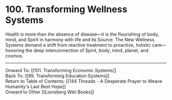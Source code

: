 # 100. Transforming Wellness Systems

Health is more than the absence of disease—it is the flourishing of body, mind, and Spirit in harmony with life and its Source. The New Wellness Systems demand a shift from reactive treatment to proactive, holistic care—honoring the deep interconnection of Spirit, body, mind, planet, and cosmos.

____

Onward To: [[101. Transforming Economic Systems]]  
Back To: [[99. Transforming Education Systems]]  
Return to Table of Contents: [[144 Threads - A Desperate Prayer to Weave Humanity's Last Best Hope]]  
Onward to Other [[Lionsberg Wiki Books]]  